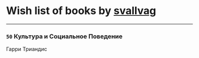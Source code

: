 # Wish list of books by [svallvag](http://vk.com/id553243325)
---

### `50` Культура и Социальное Поведение
Гарри Триандис


